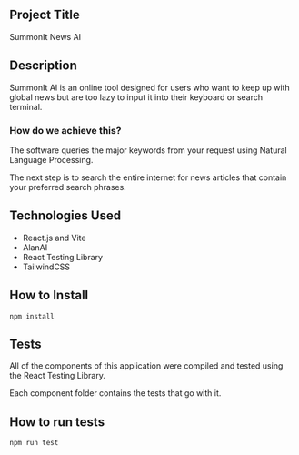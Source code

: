 ## Project Title

SummonIt News AI

## Description

SummonIt AI is an online tool designed for users who want to keep up with global news but are too lazy to input it into their keyboard or search terminal.

### How do we achieve this?

The software queries the major keywords from your request using Natural Language Processing.

The next step is to search the entire internet for news articles that contain your preferred search phrases.

## Technologies Used

- React.js and Vite
- AlanAI
- React Testing Library
- TailwindCSS

## How to Install

`npm install `

## Tests

All of the components of this application were compiled and tested using the React Testing Library.

Each component folder contains the tests that go with it.

## How to run tests

`npm run test`
